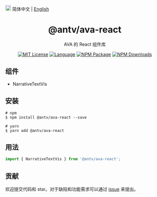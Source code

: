 <img src="https://gw.alipayobjects.com/zos/antfincdn/R8sN%24GNdh6/language.svg" width="18" alt="语言icon" /> 简体中文 | [English](../README.md)


<h1 align="center">
<b>@antv/ava-react</b>
</h1>

<div align="center">

AVA 的 React 组件库

[![MIT License](https://img.shields.io/github/license/antvis/ava)](/LICENSE) [![Language](https://img.shields.io/badge/language-typescript-blue.svg)](https://www.typescriptlang.org) [![NPM Package](https://img.shields.io/npm/v/@antv/ava-react.svg)](https://www.npmjs.com/package/@antv/ava-react) [![NPM Downloads](http://img.shields.io/npm/dm/@antv/ava-react.svg)](https://www.npmjs.com/package/@antv/ava-react) 

</div>

## 组件
- NarrativeTextVis

## 安装

```shell
# npm
$ npm install @antv/ava-react --save

# yarn
$ yarn add @antv/ava-react
```

## 用法

```ts
import { NarrativeTextVis } from '@antv/ava-react';
```

## 贡献

欢迎提交代码和 star。对于缺陷和功能需求可以通过 [issue](https://github.com/antvis/ava/issues/new) 来提出。
